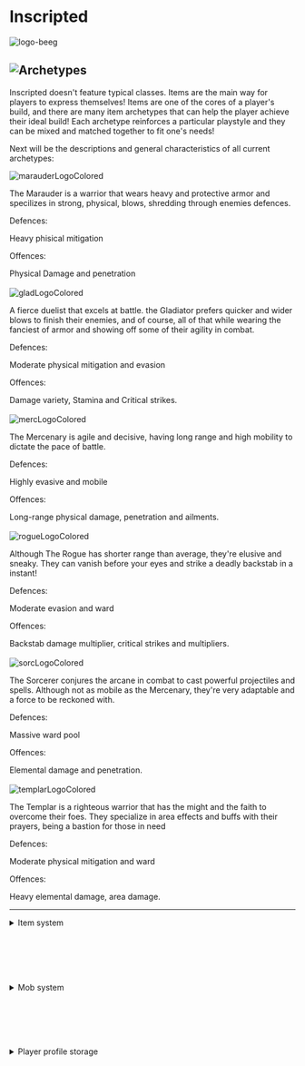 # Inscripted

![logo-beeg](https://github.com/amorabot/Inscripted/assets/16783145/7a0b5918-e269-4e26-a5c1-4479d8bed8e9)

![Archetypes](https://github.com/amorabot/Inscripted/assets/16783145/eaa49118-0b6f-42bf-abdd-87c69b76f8cf)
-----------------------------------------------------------------------------------------------------------------
Inscripted doesn't feature typical classes. Items are the main way for players to express themselves! Items are one of the cores of a player's build, and there are many item archetypes that can help the player achieve their ideal build! Each archetype reinforces a particular playstyle and they can be mixed and matched together to fit one's needs!


Next will be the descriptions and general characteristics of all current archetypes: 

![marauderLogoColored](https://github.com/amorabot/Inscripted/assets/16783145/847efa3d-9c72-40db-867d-26facb9f0eb7)


The Marauder is a warrior that wears heavy and protective armor and specilizes in strong, physical, blows, shredding through enemies defences.


Defences:


Heavy phisical mitigation


Offences:

Physical Damage and penetration
<br/><br/>
![gladLogoColored](https://github.com/amorabot/Inscripted/assets/16783145/2b2bdce4-4e39-4928-a77b-ed826d4f0fd1)

A fierce duelist that excels at battle. the Gladiator prefers quicker and wider blows to finish their enemies, and of course, all of that
while wearing the fanciest of armor and showing off some of their agility in combat.

Defences:


Moderate physical mitigation and evasion


Offences:


Damage variety, Stamina and Critical strikes.
<br/><br/>
![mercLogoColored](https://github.com/amorabot/Inscripted/assets/16783145/8b406f3f-c479-477c-a7f0-0d6f3b5875cb)

The Mercenary is agile and decisive, having long range and high mobility to dictate the pace of battle.

Defences:


Highly evasive and mobile


Offences:

Long-range physical damage, penetration and ailments.
<br/><br/>
![rogueLogoColored](https://github.com/amorabot/Inscripted/assets/16783145/91577227-b5e5-436d-bf74-a3c46ee5b289)

Although The Rogue has shorter range than average, they're elusive and sneaky. They can vanish before your eyes and strike a deadly backstab in a instant!

Defences:


Moderate evasion and ward


Offences:

Backstab damage multiplier, critical strikes and multipliers.
<br/><br/>
![sorcLogoColored](https://github.com/amorabot/Inscripted/assets/16783145/d9fcf757-806c-4386-8c70-571f91ed0ac6)

The Sorcerer conjures the arcane in combat to cast powerful projectiles and spells. Although not as mobile as the Mercenary, they're very adaptable and a force to be reckoned with.

Defences:


Massive ward pool


Offences:

Elemental damage and penetration.
<br/><br/>
![templarLogoColored](https://github.com/amorabot/Inscripted/assets/16783145/623f998c-b214-48bb-bbe9-c51f53b2a322)

The Templar is a righteous warrior that has the might and the faith to overcome their foes. They specialize in area effects and buffs with their prayers, being a bastion for those in need

Defences:


Moderate physical mitigation and ward


Offences:

Heavy elemental damage, area damage.

-----------------------------------------------------------------------------------------------------------------
<details>

<summary>Item system</summary>

# Generic item generation (Swords and axes shown)
![image](https://github.com/amorabot/RPG-Elements/assets/16783145/691cb89a-0687-47bc-aefb-d0d5e0a8df3b)


![image](https://github.com/amorabot/RPG-Elements/assets/16783145/57d26f35-8dfa-40fa-9e4b-0b31bb8d4844)
</details>

<br/><br/>
-----------------------------------------------------------------------------------------------------------------
<details>
<summary>Mob system</summary>

# Custom Mobs:
  - ![image](https://user-images.githubusercontent.com/16783145/229311488-ecff6cdb-bf89-4526-9ba8-b1a05c2f9c6c.png)
# Custom Drops:
  - ![image](https://user-images.githubusercontent.com/16783145/229311923-8271516b-9ac5-4bff-871e-a0f96e9e0be5.png)
</details>

<br/><br/>
-----------------------------------------------------------------------------------------------------------------
<details>
<summary>Player profile storage</summary>

# Player profile storage using JSON format:
![image](https://github.com/amorabot/RPG-Elements/assets/16783145/ad3a6724-b3c7-4681-98e3-80eb6ce96334)

# Basic CRUD operations with profiles
</details>

